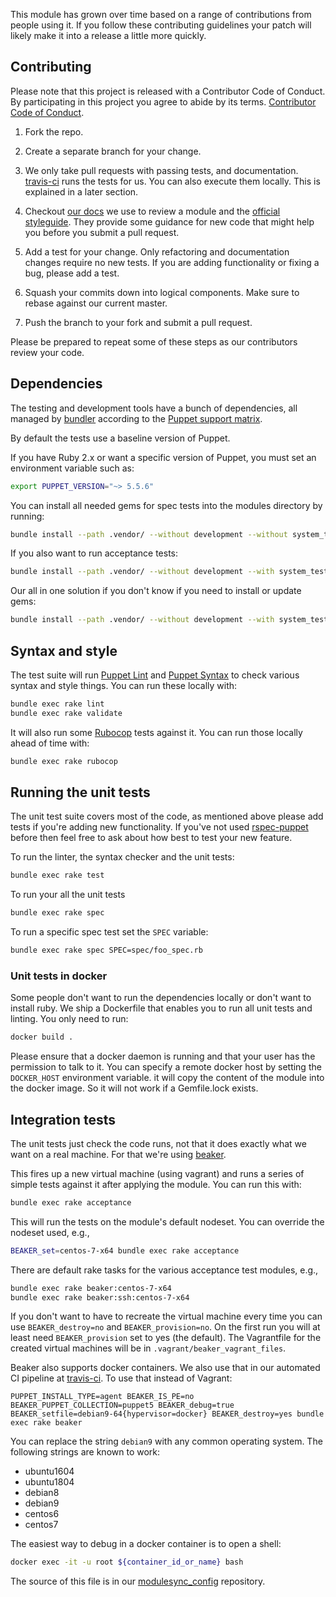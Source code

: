 This module has grown over time based on a range of contributions from
people using it. If you follow these contributing guidelines your patch
will likely make it into a release a little more quickly.

## Contributing

Please note that this project is released with a Contributor Code of Conduct.
By participating in this project you agree to abide by its terms.
[Contributor Code of Conduct](https://voxpupuli.org/coc/).

1. Fork the repo.

1. Create a separate branch for your change.

1. We only take pull requests with passing tests, and documentation. [travis-ci](http://travis-ci.org)
   runs the tests for us. You can also execute them locally. This is explained
   in a later section.

1. Checkout [our docs](https://voxpupuli.org/docs/#reviewing-a-module-pr) we
   use to review a module and the [official styleguide](https://puppet.com/docs/puppet/6.0/style_guide.html).
   They provide some guidance for new code that might help you before you submit a pull request.

1. Add a test for your change. Only refactoring and documentation
   changes require no new tests. If you are adding functionality
   or fixing a bug, please add a test.

1. Squash your commits down into logical components. Make sure to rebase
   against our current master.

1. Push the branch to your fork and submit a pull request.

Please be prepared to repeat some of these steps as our contributors review
your code.

## Dependencies

The testing and development tools have a bunch of dependencies,
all managed by [bundler](http://bundler.io/) according to the
[Puppet support matrix](http://docs.puppetlabs.com/guides/platforms.html#ruby-versions).

By default the tests use a baseline version of Puppet.

If you have Ruby 2.x or want a specific version of Puppet,
you must set an environment variable such as:

```sh
export PUPPET_VERSION="~> 5.5.6"
```

You can install all needed gems for spec tests into the modules directory by
running:

```sh
bundle install --path .vendor/ --without development --without system_tests --without release
```

If you also want to run acceptance tests:

```sh
bundle install --path .vendor/ --without development --with system_tests --without release
```

Our all in one solution if you don't know if you need to install or update gems:

```sh
bundle install --path .vendor/ --without development --with system_tests --without release; bundle update; bundle clean
```

## Syntax and style

The test suite will run [Puppet Lint](http://puppet-lint.com/) and
[Puppet Syntax](https://github.com/gds-operations/puppet-syntax) to
check various syntax and style things. You can run these locally with:

```sh
bundle exec rake lint
bundle exec rake validate
```

It will also run some [Rubocop](http://batsov.com/rubocop/) tests
against it. You can run those locally ahead of time with:

```sh
bundle exec rake rubocop
```

## Running the unit tests

The unit test suite covers most of the code, as mentioned above please
add tests if you're adding new functionality. If you've not used
[rspec-puppet](http://rspec-puppet.com/) before then feel free to ask
about how best to test your new feature.

To run the linter, the syntax checker and the unit tests:

```sh
bundle exec rake test
```

To run your all the unit tests

```sh
bundle exec rake spec
```

To run a specific spec test set the `SPEC` variable:

```sh
bundle exec rake spec SPEC=spec/foo_spec.rb
```

### Unit tests in docker

Some people don't want to run the dependencies locally or don't want to install
ruby. We ship a Dockerfile that enables you to run all unit tests and linting.
You only need to run:

```sh
docker build .
```

Please ensure that a docker daemon is running and that your user has the
permission to talk to it. You can specify a remote docker host by setting the
`DOCKER_HOST` environment variable. it will copy the content of the module into
the docker image. So it will not work if a Gemfile.lock exists.

## Integration tests

The unit tests just check the code runs, not that it does exactly what
we want on a real machine. For that we're using
[beaker](https://github.com/puppetlabs/beaker).

This fires up a new virtual machine (using vagrant) and runs a series of
simple tests against it after applying the module. You can run this
with:

```sh
bundle exec rake acceptance
```

This will run the tests on the module's default nodeset. You can override the
nodeset used, e.g.,

```sh
BEAKER_set=centos-7-x64 bundle exec rake acceptance
```

There are default rake tasks for the various acceptance test modules, e.g.,

```sh
bundle exec rake beaker:centos-7-x64
bundle exec rake beaker:ssh:centos-7-x64
```

If you don't want to have to recreate the virtual machine every time you can
use `BEAKER_destroy=no` and `BEAKER_provision=no`. On the first run you will at
least need `BEAKER_provision` set to yes (the default). The Vagrantfile for the
created virtual machines will be in `.vagrant/beaker_vagrant_files`.

Beaker also supports docker containers. We also use that in our automated CI
pipeline at [travis-ci](http://travis-ci.org). To use that instead of Vagrant:

```
PUPPET_INSTALL_TYPE=agent BEAKER_IS_PE=no BEAKER_PUPPET_COLLECTION=puppet5 BEAKER_debug=true BEAKER_setfile=debian9-64{hypervisor=docker} BEAKER_destroy=yes bundle exec rake beaker
```

You can replace the string `debian9` with any common operating system.
The following strings are known to work:

* ubuntu1604
* ubuntu1804
* debian8
* debian9
* centos6
* centos7

The easiest way to debug in a docker container is to open a shell:

```sh
docker exec -it -u root ${container_id_or_name} bash
```

The source of this file is in our [modulesync_config](https://github.com/voxpupuli/modulesync_config/blob/master/moduleroot/.github/CONTRIBUTING.md.erb)
repository.

